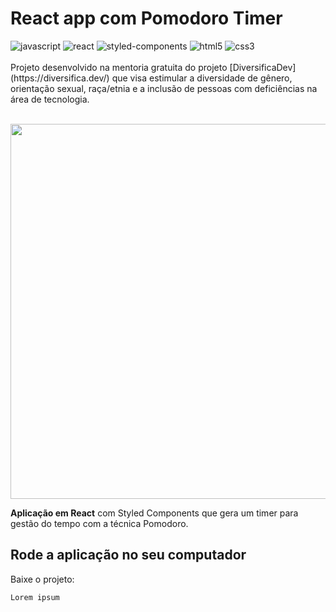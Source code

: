 # React app com Pomodoro Timer
<div style"display: inline_block">
  <img aling="center" alt="javascript" src="https://img.shields.io/badge/JavaScript-282a36?style=for-the-badge&logo=javascript&logoColor=white" />
  <img aling="center" alt="react" src="https://img.shields.io/badge/React-282a36?style=for-the-badge&logo=react&logoColor=white" />
  <img aling="center" alt="styled-components" src="https://img.shields.io/badge/styled--components-282a36?style=for-the-badge&logo=styled-components&logoColor=white" />
  <img aling="center" alt="html5" src="https://img.shields.io/badge/HTML5-282a36?style=for-the-badge&logo=html5&logoColor=white" />
  <img aling="center" alt="css3" src="https://img.shields.io/badge/CSS3-282a36?style=for-the-badge&logo=css3&logoColor=white" />
</div>

<br />
Projeto desenvolvido na mentoria gratuita do projeto [DiversificaDev](https://diversifica.dev/) que visa estimular a diversidade de gênero, orientação sexual, raça/etnia e a inclusão de pessoas com deficiências na área de tecnologia.

<br />
<br />
<p align="center">
  <img align="center" width="600" src="https://diversifica.dev/wp-content/uploads/2022/12/Screen-Shot-2022-12-19-at-13.23.15-1024x561.png">
</p>



<strong>Aplicação em React</strong> com Styled Components que gera um timer para gestão do tempo com a técnica Pomodoro.

## Rode a aplicação no seu computador
Baixe o projeto:
```
Lorem ipsum
```

